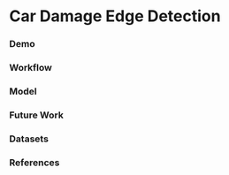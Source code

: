# Car Damage Edge Detection

### Demo

### Workflow

### Model

### Future Work

### Datasets

### References
